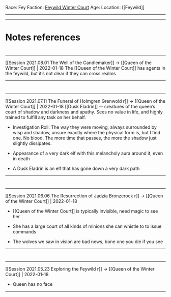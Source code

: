 Race: Fey
Faction: [Feywild Winter Court](Feywild%20Winter%20Court.md)
Age:
Location: [[Feywild]]



---
---
# Notes references
#
---

[[Session 2021.08.01 The Well of the Candlemaker]] -> [[Queen of the Winter Court]] | 2022-01-18
The [[Queen of the Winter Court]] has agents in the feywild, but it’s not clear if they can cross realms

---


#
---

[[Session 2021.07.11 The Funeral of Holmgren Grenwold r]] -> [[Queen of the Winter Court]] | 2022-01-18
[[Dusk Eladrin]] -- creatures of the queen’s court of shadow and darkness and apathy. Sees no value in life, and highly trained to fulfill any task on her behalf.

-   Investigation Roll: The way they were moving, always surrounded by wisp and shadow, unsure exactly where the physical form is, but I find one. No blood. The more time that passes, the more the shadow just slightly dissipates.
    
-   Appearance of a very dark elf with this melancholy aura around it, even in death
    
-   A Dusk Eladrin is an elf that has gone down a very dark path

---


#
---

[[Session 2021.06.06 The Resurrection of Jadzia Bronzerock r]] -> [[Queen of the Winter Court]] | 2022-01-18
-   [[Queen of the Winter Court]] is typically invisible, need magic to see her
    
-   She has a large court of all kinds of minions she can whistle to to issue commands
    
-   The wolves we saw in vision are bad news, bone one you die if you see

---


#
---

[[Session 2021.05.23 Exploring the Feywild r]] -> [[Queen of the Winter Court]] | 2022-01-18
-   Queen has no face

---
